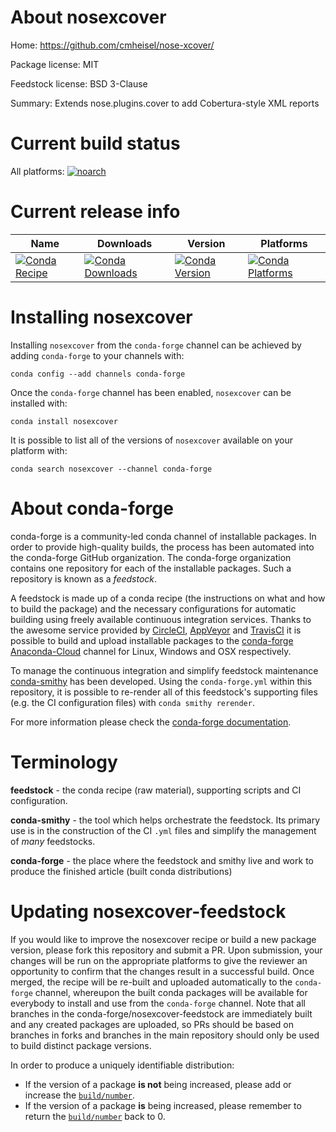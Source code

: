 About nosexcover
================

Home: https://github.com/cmheisel/nose-xcover/

Package license: MIT

Feedstock license: BSD 3-Clause

Summary: Extends nose.plugins.cover to add Cobertura-style XML reports



Current build status
====================

All platforms:
[![noarch](https://img.shields.io/circleci/project/github/conda-forge/nosexcover-feedstock/master.svg?label=noarch)](https://circleci.com/gh/conda-forge/nosexcover-feedstock)

Current release info
====================

| Name | Downloads | Version | Platforms |
| --- | --- | --- | --- |
| [![Conda Recipe](https://img.shields.io/badge/recipe-nosexcover-green.svg)](https://anaconda.org/conda-forge/nosexcover) | [![Conda Downloads](https://img.shields.io/conda/dn/conda-forge/nosexcover.svg)](https://anaconda.org/conda-forge/nosexcover) | [![Conda Version](https://img.shields.io/conda/vn/conda-forge/nosexcover.svg)](https://anaconda.org/conda-forge/nosexcover) | [![Conda Platforms](https://img.shields.io/conda/pn/conda-forge/nosexcover.svg)](https://anaconda.org/conda-forge/nosexcover) |

Installing nosexcover
=====================

Installing `nosexcover` from the `conda-forge` channel can be achieved by adding `conda-forge` to your channels with:

```
conda config --add channels conda-forge
```

Once the `conda-forge` channel has been enabled, `nosexcover` can be installed with:

```
conda install nosexcover
```

It is possible to list all of the versions of `nosexcover` available on your platform with:

```
conda search nosexcover --channel conda-forge
```


About conda-forge
=================

conda-forge is a community-led conda channel of installable packages.
In order to provide high-quality builds, the process has been automated into the
conda-forge GitHub organization. The conda-forge organization contains one repository
for each of the installable packages. Such a repository is known as a *feedstock*.

A feedstock is made up of a conda recipe (the instructions on what and how to build
the package) and the necessary configurations for automatic building using freely
available continuous integration services. Thanks to the awesome service provided by
[CircleCI](https://circleci.com/), [AppVeyor](http://www.appveyor.com/)
and [TravisCI](https://travis-ci.org/) it is possible to build and upload installable
packages to the [conda-forge](https://anaconda.org/conda-forge)
[Anaconda-Cloud](http://docs.anaconda.org/) channel for Linux, Windows and OSX respectively.

To manage the continuous integration and simplify feedstock maintenance
[conda-smithy](http://github.com/conda-forge/conda-smithy) has been developed.
Using the ``conda-forge.yml`` within this repository, it is possible to re-render all of
this feedstock's supporting files (e.g. the CI configuration files) with ``conda smithy rerender``.

For more information please check the [conda-forge documentation](https://conda-forge.org/docs/).

Terminology
===========

**feedstock** - the conda recipe (raw material), supporting scripts and CI configuration.

**conda-smithy** - the tool which helps orchestrate the feedstock.
                   Its primary use is in the construction of the CI ``.yml`` files
                   and simplify the management of *many* feedstocks.

**conda-forge** - the place where the feedstock and smithy live and work to
                  produce the finished article (built conda distributions)


Updating nosexcover-feedstock
=============================

If you would like to improve the nosexcover recipe or build a new
package version, please fork this repository and submit a PR. Upon submission,
your changes will be run on the appropriate platforms to give the reviewer an
opportunity to confirm that the changes result in a successful build. Once
merged, the recipe will be re-built and uploaded automatically to the
`conda-forge` channel, whereupon the built conda packages will be available for
everybody to install and use from the `conda-forge` channel.
Note that all branches in the conda-forge/nosexcover-feedstock are
immediately built and any created packages are uploaded, so PRs should be based
on branches in forks and branches in the main repository should only be used to
build distinct package versions.

In order to produce a uniquely identifiable distribution:
 * If the version of a package **is not** being increased, please add or increase
   the [``build/number``](http://conda.pydata.org/docs/building/meta-yaml.html#build-number-and-string).
 * If the version of a package **is** being increased, please remember to return
   the [``build/number``](http://conda.pydata.org/docs/building/meta-yaml.html#build-number-and-string)
   back to 0.